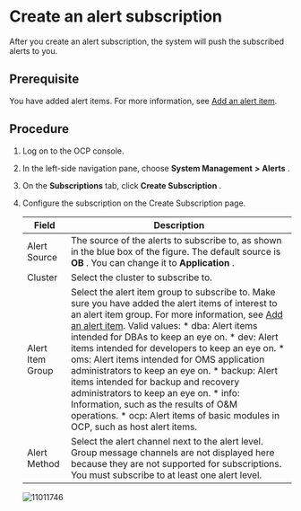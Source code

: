 Create an alert subscription 
=================================================

After you create an alert subscription, the system will push the subscribed alerts to you. 

Prerequisite 
---------------------------------

You have added alert items. For more information, see [Add an alert item](/en-US/3.ob-cloud-platform/9.use-alert-management/7.alarm-group.md).

Procedure 
------------------------------

1. Log on to the OCP console.

   

2. In the left-side navigation pane, choose **System Management** **\>** **Alerts** .

   

3. On the **Subscriptions** tab, click **Create Subscription** .

   

4. Configure the subscription on the Create Subscription page. 

   

   |      Field       |                                                                                                                                                                                                                                                                                                                                                                                                                                                            Description                                                                                                                                                                                                                                                                                                                                                                                                                                                             |
   |------------------|------------------------------------------------------------------------------------------------------------------------------------------------------------------------------------------------------------------------------------------------------------------------------------------------------------------------------------------------------------------------------------------------------------------------------------------------------------------------------------------------------------------------------------------------------------------------------------------------------------------------------------------------------------------------------------------------------------------------------------------------------------------------------------------------------------------------------------------------------------------------------------------------------------------------------------|
   | Alert Source     | The source of the alerts to subscribe to, as shown in the blue box of the figure.  The default source is **OB** . You can change it to **Application** .                                                                                                                                                                                                                                                                                                                                                                                                                                                                                                                                                                                                                                                                                                                                                           |
   | Cluster          | Select the cluster to subscribe to.                                                                                                                                                                                                                                                                                                                                                                                                                                                                                                                                                                                                                                                                                                                                                                                                                                                                                                |
   | Alert Item Group | Select the alert item group to subscribe to. Make sure you have added the alert items of interest to an alert item group. For more information, see [Add an alert item](/en-US/3.ob-cloud-platform/9.use-alert-management/7.alarm-group.md). Valid values:  * dba: Alert items intended for DBAs to keep an eye on.   * dev: Alert items intended for developers to keep an eye on.   * oms: Alert items intended for OMS application administrators to keep an eye on.   * backup: Alert items intended for backup and recovery administrators to keep an eye on.   * info: Information, such as the results of O\&M operations.   * ocp: Alert items of basic modules in OCP, such as host alert items.    |
   | Alert Method     | Select the alert channel next to the alert level. Group message channels are not displayed here because they are not supported for subscriptions.  You must subscribe to at least one alert level.                                                                                                                                                                                                                                                                                                                                                                                                                                                                                                                                                                                                                                                                                                                 |

   

   ![11011746](https://help-static-aliyun-doc.aliyuncs.com/assets/img/en-US/7414306461/p346462.png)
   



